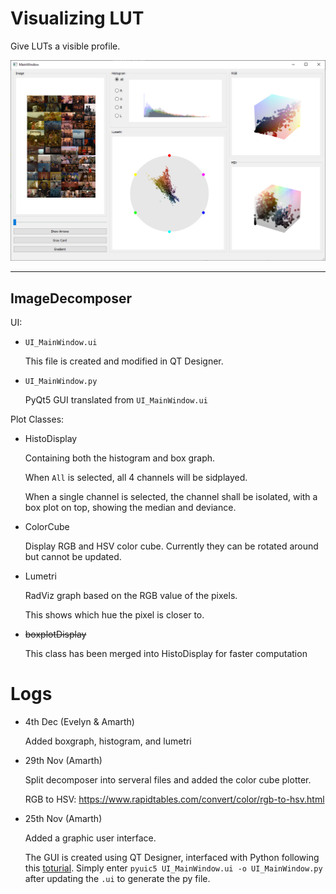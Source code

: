 # Visualizing LUT

Give LUTs a visible profile. 

<p align="center">
	<img src="https://github.com/Amarthgul/VisualizingLUT/blob/main/ImageDecomposer/Images/Resources/vScCf8g.png">
</p>

------------------------------------------

## ImageDecomposer

UI: 

* `UI_MainWindow.ui`

  This file is created and modified in QT Designer. 

* `UI_MainWindow.py`

  PyQt5 GUI translated from `UI_MainWindow.ui`

Plot Classes: 

* HistoDisplay

  Containing both the histogram and box graph. 

  When `All` is selected, all 4 channels will be sidplayed. 

  When a single channel is selected, the channel shall be isolated, with a box plot
  on top, showing the median and deviance. 

* ColorCube

  Display RGB and HSV color cube. Currently they can be rotated around but cannot be updated.  

* Lumetri

  RadViz graph based on the RGB value of the pixels. 

  This shows which hue the pixel is closer to. 

* ~~boxplotDisplay~~

  This class has been merged into HistoDisplay for faster computation 


# Logs 

* 4th Dec (Evelyn & Amarth)

  Added boxgraph, histogram, and lumetri

* 29th Nov (Amarth)
  
  Split decomposer into serveral files and added the color cube plotter.

  RGB to HSV: https://www.rapidtables.com/convert/color/rgb-to-hsv.html 

* 25th Nov (Amarth)

  Added a graphic user interface. 

  The GUI is created using QT Designer, interfaced with Python following 
  this [toturial](https://www.pythonguis.com/tutorials/first-steps-qt-creator/). 
  Simply enter `pyuic5 UI_MainWindow.ui -o UI_MainWindow.py` after updating the `.ui`
  to generate the py file. 
